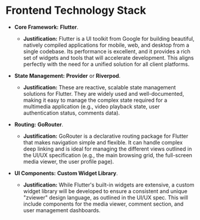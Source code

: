 # Frontend Technology Stack

* **Core Framework:** **Flutter**.
    * **Justification:** Flutter is a UI toolkit from Google for building beautiful, natively compiled applications for mobile, web, and desktop from a single codebase. Its performance is excellent, and it provides a rich set of widgets and tools that will accelerate development. This aligns perfectly with the need for a unified solution for all client platforms.

* **State Management:** **Provider** or **Riverpod**.
    * **Justification:** These are reactive, scalable state management solutions for Flutter. They are widely used and well-documented, making it easy to manage the complex state required for a multimedia application (e.g., video playback state, user authentication status, comments data).

* **Routing:** **GoRouter**.
    * **Justification:** GoRouter is a declarative routing package for Flutter that makes navigation simple and flexible. It can handle complex deep linking and is ideal for managing the different views outlined in the UI/UX specification (e.g., the main browsing grid, the full-screen media viewer, the user profile page).

* **UI Components:** **Custom Widget Library**.
    * **Justification:** While Flutter's built-in widgets are extensive, a custom widget library will be developed to ensure a consistent and unique "zviewer" design language, as outlined in the UI/UX spec. This will include components for the media viewer, comment section, and user management dashboards.
